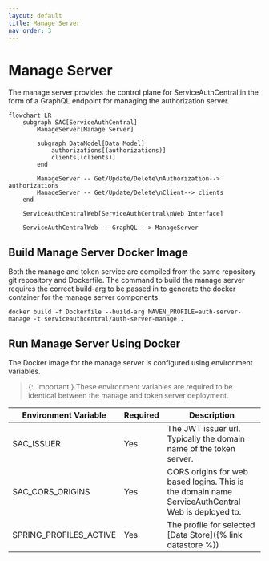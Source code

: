 ```yaml
---
layout: default
title: Manage Server
nav_order: 3
---
```


# Manage Server

The manage server provides the control plane for ServiceAuthCentral in the form of a GraphQL endpoint for managing the authorization server.

```mermaid
flowchart LR
    subgraph SAC[ServiceAuthCentral]
        ManageServer[Manage Server]

        subgraph DataModel[Data Model]
            authorizations[(authorizations)]
            clients[(clients)]
        end

        ManageServer -- Get/Update/Delete\nAuthorization--> authorizations
        ManageServer -- Get/Update/Delete\nClient--> clients
    end

    ServiceAuthCentralWeb[ServiceAuthCentral\nWeb Interface]

    ServiceAuthCentralWeb -- GraphQL --> ManageServer
```

## Build Manage Server Docker Image

Both the manage and token service are compiled from the same repository git repository and Dockerfile. The command to build the manage server requires the correct build-arg to be passed in to generate the docker container for the manage server components.

```
docker build -f Dockerfile --build-arg MAVEN_PROFILE=auth-server-manage -t serviceauthcentral/auth-server-manage .
```

## Run Manage Server Using Docker

The Docker image for the manage server is configured using environment variables.

> {: .important }
> These environment variables are required to be identical between the manage and token server deployment.

| Environment Variable   | Required | Description                                                                                       |
| ---------------------- | -------- | ------------------------------------------------------------------------------------------------- |
| SAC_ISSUER             | Yes      | The JWT issuer url. Typically the domain name of the token server.                                |
| SAC_CORS_ORIGINS       | Yes      | CORS origins for web based logins. This is the domain name ServiceAuthCentral Web is deployed to. |
| SPRING_PROFILES_ACTIVE | Yes      | The profile for selected [Data Store]({% link datastore %})                                       |
